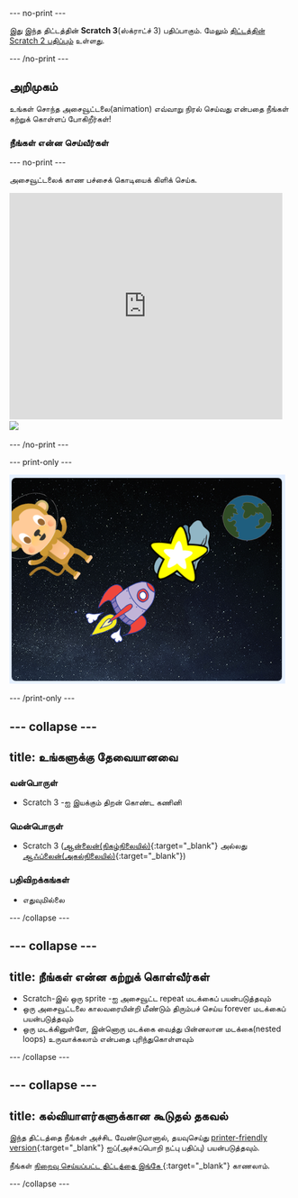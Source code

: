 --- no-print ---

இது இந்த திட்டத்தின் **Scratch 3**(ஸ்க்ராட்ச் 3) பதிப்பாகும். மேலும் [திட்டத்தின் Scratch 2 பதிப்பும்](https://projects.raspberrypi.org/ta-IN/projects/lost-in-space-scratch2) உள்ளது.

--- /no-print ---

## அறிமுகம்

உங்கள் சொந்த அசைவூட்டலை(animation) எவ்வாறு நிரல் செய்வது என்பதை நீங்கள் கற்றுக் கொள்ளப் போகிறீர்கள்!

### நீங்கள் என்ன செய்வீர்கள்

--- no-print ---

அசைவூட்டலைக் காண பச்சைக் கொடியைக் கிளிக் செய்க.

<div class="scratch-preview">
  <iframe allowtransparency="true" width="485" height="402" src="https://scratch.mit.edu/projects/embed/276873231/?autostart=false" frameborder="0" scrolling="no"></iframe>
  <img src="images/space-final.png">
</div>

--- /no-print ---

--- print-only ---

![நிறைவு செய்யப்பட்ட திட்டம்](images/showcase_static.png)

--- /print-only ---

--- collapse ---
---
title: உங்களுக்கு தேவையானவை
---

### வன்பொருள்

- Scratch 3 -ஐ இயக்கும் திறன் கொண்ட கணினி

### மென்பொருள்

- Scratch 3 ([ஆன்லைன்(நிகழ்நிலையில்)](https://rpf.io/scratchon){:target="_blank"} அல்லது [ஆஃப்லைன்(அகல்நிலையில்)](https://rpf.io/scratchoff){:target="_blank"})

### பதிவிறக்கங்கள்

- எதுவுமில்லை

--- /collapse ---

--- collapse ---
---
title: நீங்கள் என்ன கற்றுக் கொள்வீர்கள்
---

- Scratch-இல் ஒரு sprite -ஐ அசைவூட்ட repeat மடக்கைப் பயன்படுத்தவும்
- ஒரு அசைவூட்டலை காலவரையின்றி மீண்டும் திரும்பச் செய்ய forever மடக்கைப் பயன்படுத்தவும்
- ஒரு மடக்கினுள்ளே, இன்னொரு மடக்கை வைத்து பின்னலான மடக்கை(nested loops) உருவாக்கலாம் என்பதை புரிந்துகொள்ளவும்

--- /collapse ---

--- collapse ---
---
title: கல்வியாளர்களுக்கான கூடுதல் தகவல்
---

இந்த திட்டத்தை நீங்கள் அச்சிட வேண்டுமானால், தயவுசெய்து [printer-friendly version](https://projects.raspberrypi.org/ta-IN/projects/lost-in-space/print){:target="_blank"} ஐப்(அச்சுப்பொறி நட்பு பதிப்பு) பயன்படுத்தவும்.

நீங்கள் [ நிறைவு செய்யப்பட்ட திட்டத்தை இங்கே ](https://rpf.io/p/ta-IN/lost-in-space-get){:target="_blank"} காணலாம்.

--- /collapse ---

